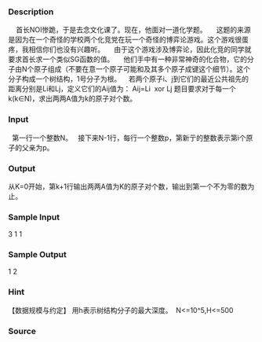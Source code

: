 
### Description
    首长NOI惨跪，于是去念文化课了。现在，他面对一道化学题。
    这题的来源是因为在一个奇怪的学校两个化竞党在玩一个奇怪的博弈论游戏。这个游戏很蛋疼，我相信你们也没有兴趣听。
    由于这个游戏涉及博弈论，因此化竞的同学就要求首长求一个类似SG函数的值。
    他们手中有一种非常神奇的化合物，它的分子由N个原子组成（不要在意一个原子可能和及其多个原子成键这个细节）。这个分子构成一个树结构，1号分子为根。    若两个原子i、j到它们的最近公共祖先的距离分别是Li和Lj，定义它们的Aij值为：
Aij=Li  xor Lj
题目要求对于每一个k(k∈N)，求出两两A值为k的原子对个数。

### Input
  第一行一个整数N。
  接下来N-1行，每行一个整数p，第新亍的整数表示第i个原子的父亲为p。
### Output
从K=0开始，第k+1行输出两两A值为K的原子对个数，输出到第一个不为零的数为止。

### Sample Input
3
1
1

### Sample Output
1
2

### Hint
【数据规模与约定】
用h表示树结构分子的最大深度。
 N<=10^5,H<=500
### Source
